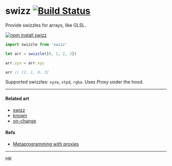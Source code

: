 # swizz [![Build Status](https://travis-ci.org/dy/swizz.svg?branch=master)](https://travis-ci.org/dy/swizz)

Provide swizzles for arrays, like GLSL.

 [![npm install swizz](https://nodei.co/npm/swizz.png?mini=true)](https://npmjs.org/package/swizz/)

```js
import swizzle from 'swizz'

let arr = swizzle([0, 1, 2, 3])

arr.zyx = arr.xyz

arr // [2, 1, 0, 3]
```

Supported swizzles: `xyzw`, `stpd`, `rgba`.
Uses _Proxy_ under the hood.

---

#### Related art

* [swizz](https://ghub.io/swizz)
* [known](https://ghub.io/known)
* [on-change](https://ghub.io/on-change)

#### Refs

* [Metaprogramming with proxies](https://exploringjs.com/es6/ch_proxies.html)

---

HK
